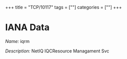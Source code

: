 +++
title = "TCP/10117"
tags = [""]
categories = [""]
+++

# IANA Data

_Name:_ iqrm

_Description:_ NetIQ IQCResource Managament Svc

